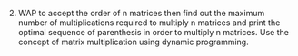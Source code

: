 2.	WAP to accept the order of n matrices then find out the maximum number of multiplications required to multiply n matrices and print the optimal sequence of parenthesis in order to multiply n matrices. Use the concept of matrix multiplication using dynamic programming.
